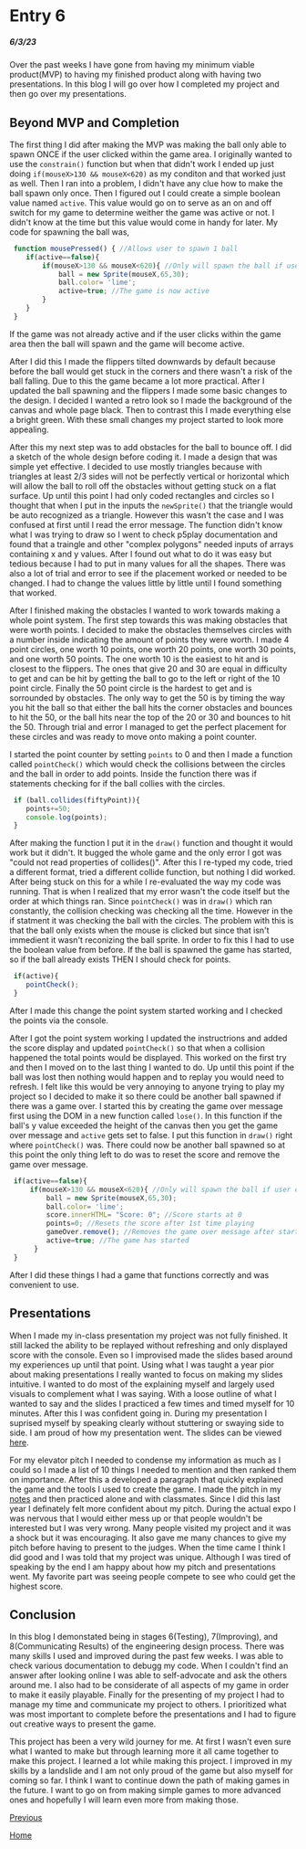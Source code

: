# Entry 6
##### 6/3/23
Over the past weeks I have gone from having my minimum viable product(MVP) to having my finished product along with having two presentations. In this blog I will go over how I completed my project and then go over my presentations.

## Beyond MVP and Completion
The first thing I did after making the MVP was making the ball only able to spawn ONCE if the user clicked within the game area. I originally wanted to use the `constrain()` function but when that didn't work I ended up just doing `if(mouseX>130 && mouseX<620)` as my conditon and that worked just as well. Then I ran into a problem, I didn't have any clue how to make the ball spawn only once. Then I figured out I could create a simple boolean value named `active`. This value would go on to serve as an on and off switch for my game to determine weither the game was active or not. I didn't know at the time but this value would come in handy for later. My code for spawning the ball was,
```js
 function mousePressed() { //Allows user to spawn 1 ball
    if(active==false){
        if(mouseX>130 && mouseX<620){ //Only will spawn the ball if user clicks within pinball area
            ball = new Sprite(mouseX,65,30);
            ball.color= 'lime';
            active=true; //The game is now active
        }
    }
 }
```
If the game was not already active and if the user clicks within the game area then the ball will spawn and the game will become active.

After I did this I made the flippers tilted downwards by default because before the ball would get stuck in the corners and there wasn't a risk of the ball falling. Due to this the game became a lot more practical. After I updated the ball spawning and the flippers I made some basic changes to the design. I decided I wanted a retro look so I made the background of the canvas and whole page black. Then to contrast this I made everything else a bright green. With these small changes my project started to look more appealing.

After this my next step was to add obstacles for the ball to bounce off. I did a sketch of the whole design before coding it. I made a design that was simple yet effective. I decided to use mostly triangles because with triangles at least 2/3 sides will not be perfectly vertical or horizontal which will allow the ball to roll off the obstacles without getting stuck on a flat surface. Up until this point I had only coded rectangles and circles so I thought that when I put in the inputs the `newSprite()` that the triangle would be auto recognized as a triangle. However this wasn't the case and I was confused at first until I read the error message. The function didn't know what I was trying to draw so I went to check p5play documentation and found that a traingle and other "complex polygons" needed inputs of arrays containing x and y values. After I found out what to do it was easy but tedious because I had to put in many values for all the shapes. There was also a lot of trial and error to see if the placement worked or needed to be changed. I had to change the values little by little until I found something that worked.

After I finished making the obstacles I wanted to work towards making a whole point system. The first step towards this was making obstacles that were worth points. I decided to make the obstacles themselves circles with a number inside indicating the amount of points they were worth. I made 4 point circles, one worth 10 points, one worth 20 points, one worth 30 points, and one worth 50 points. The one worth 10 is the easiest to hit and is closest to the flippers. The ones that give 20 and 30 are equal in difficulty to get and can be hit by getting the ball to go to the left or right of the 10 point circle. Finally the 50 point circle is the hardest to get and is sorrounded by obstacles. The only way to get the 50 is by timing the way you hit the ball so that either the ball hits the corner obstacles and bounces to hit the 50, or the ball hits near the top of the 20 or 30 and bounces to hit the 50. Through trial and error I managed to get the perfect placement for these circles and was ready to move onto making a point counter.

I started the point counter by setting `points` to 0 and then I made a function called `pointCheck()` which would check the collisions between the circles and the ball in order to add points. Inside the function there was if statements checking for if the ball collies with the circles.
```js
 if (ball.collides(fiftyPoint)){
    points+=50;
    console.log(points);
 }
```
After making the function I put it in the `draw()` function and thought it would work but it didn't. It bugged the whole game and the only error I got was "could not read properties of collides()". After this I re-typed my code, tried a different format, tried a different collide function, but nothing I did worked. After being stuck on this for a while I re-evaluated the way my code was running. That is when I realized that my error wasn't the code itself but the order at which things ran. Since `pointCheck()` was in `draw()` which ran constantly, the collision checking was checking all the time. However in the if statment it was checking the ball with the circles. The problem with this is that the ball only exists when the mouse is clicked but since that isn't immedient it wasn't reconizing the ball sprite. In order to fix this I had to use the boolean value from before. If the ball is spawned the game has started, so if the ball already exists THEN I should check for points.
```js
 if(active){
    pointCheck();
 }
```
After I made this change the point system started working and I checked the points via the console.

After I got the point system working I updated the instructrions and added the score display and updated `pointCheck()` so that when a collision happened the total points would be displayed. This worked on the first try and then I moved on to the last thing I wanted to do. Up until this point if the ball was lost then nothing would happen and to replay you would need to refresh. I felt like this would be very annoying to anyone trying to play my project so I decided to make it so there could be another ball spawned if there was a game over. I started this by creating the game over message first using the DOM in a new function called `lose()`. In this function if the ball's y value exceeded the height of the canvas then you get the game over message and `active` gets set to false. I put this function in `draw()` right where `pointCheck()` was. There could now be another ball spawned so at this point the only thing left to do was to reset the score and remove the game over message. 
```js
 if(active==false){
     if(mouseX>130 && mouseX<620){ //Only will spawn the ball if user clicks within pinball area
         ball = new Sprite(mouseX,65,30);
         ball.color= 'lime';
         score.innerHTML= "Score: 0"; //Score starts at 0
         points=0; //Resets the score after 1st time playing
         gameOver.remove(); //Removes the game over message after starting again
         active=true; //The game has started
      }
 }
```
After I did these things I had a game that functions correctly and was convenient to use.

## Presentations
When I made my in-class presentation my project was not fully finished. It still lacked the ability to be replayed without refreshing and only displayed score with the console. Even so I improvised made the slides based around my experiences up until that point. Using what I was taught a year pior about making presentations I really wanted to focus on making my slides intuitive. I wanted to do most of the explaining myself and largely used visuals to complement what I was saying. With a loose outline of what I wanted to say and the slides I practiced a few times and timed myself for 10 minutes. After this I was confident going in. During my presentation I suprised myself by speaking clearly without stuttering or swaying side to side. I am proud of how my presentation went. The slides can be viewed [here]( https://docs.google.com/presentation/d/1xI5ANK4RyT7WUZEPuaj0tSug6k73yFLYD4fbivIdV9Q/edit?usp=sharing).

For my elevator pitch I needed to condense my information as much as I could so I made a list of 10 things I needed to mention and then ranked them on importance. After this a developed a paragraph that quickly explained the game and the tools I used to create the game. I made the pitch in my [notes](https://docs.google.com/document/d/1u5wuiq-KeR1JvWJIWsnVYko7tOKR5m4c2ASgU0Kdo3k/edit#heading=h.fp9opay2w7zw) and then practiced alone and with classmates. Since I did this last year I definately felt more confident about my pitch. During the actual expo I was nervous that I would either mess up or that people wouldn't be interested but I was very wrong. Many people visited my project and it was a shock but it was encouraging. It also gave me many chances to give my pitch before having to present to the judges. When the time came I think I did good and I was told that my project was unique. Although I was tired of speaking by the end I am happy about how my pitch and presentations went. My favorite part was seeing people compete to see who could get the highest score.

## Conclusion
In this blog I demonstated being in stages 6(Testing), 7(Improving), and 8(Communicating Results) of the engineering design process. There was many skills I used and improved during the past few weeks. I was able to check various documentation to debugg my code. When I couldn't find an answer after looking online I was able to self-advocate and ask the others around me. I also had to be considerate of all aspects of my game in order to make it easily playable. Finally for the presenting of my project I had to manage my time and communicate my project to others. I prioritized what was most important to complete before the presentations and I had to figure out creative ways to present the game.

This project has been a very wild journey for me. At first I wasn't even sure what I wanted to make but through learning more it all came together to make this project. I learned a lot while making this project. I improved in my skills by a landslide and I am not only proud of the game but also myself for coming so far. I think I want to continue down the path of making games in the future. I want to go on from making simple games to more advanced ones and hopefully I will learn even more from making those.

[Previous](entry05.md)

[Home](../README.md)
